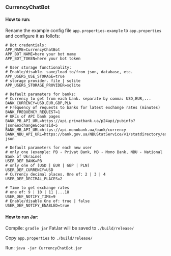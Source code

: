### CurrencyChatBot

#### How to run:

Rename the example config file `app.properties-example` to `app.properties` and configure it as follofs:

```properties
# Bot credentials:
APP_NAME=CurrencyChatBot
APP_BOT_NAME=here your bot name
APP_BOT_TOKEN=here your bot token

# User storage functionality:
# Enable/disable. save/load to/from json, database, etc.
APP_USERS_USE_STORAGE=true
# storage provider. file | sqlite
APP_USERS_STORAGE_PROVIDER=sqlite

# Default parameters for banks:
# Currency to get from each bank. separate by comma: USD,EUR,...
BANK_CURRENCY=USD,EUR,GBP,PLN
# Frequency of requests to banks for latest exchange rates (minutes)
BANK_FREQUENCY_REQUEST=1
# URLs of API bank pages
BANK_PB_API_URL=https://api.privatbank.ua/p24api/pubinfo?json&exchange&coursid=5
BANK_MB_API_URL=https://api.monobank.ua/bank/currency
BANK_NBU_API_URL=https://bank.gov.ua/NBUStatService/v1/statdirectory/exchange?json

# Default parameters for each new user
# only one (example: PB - Privat Bank, MB - Mono Bank, NBU - National Bank of Ukraine)
USER_DEF_BANK=PB
# only one of (USD | EUR | GBP | PLN)
USER_DEF_CURRENCY=USD
# Currency decimal places. One of: 2 | 3 | 4
USER_DEF_DECIMAL_PLACES=2

# Time to get exchange rates
# one of: 9 | 10 | 11 |...18
USER_DEF_NOTIFY_TIME=9
# Enable/disable One of: true | false
USER_DEF_NOTIFY_ENABLED=true
```

#### How to run Jar:

Compile: `gradle jar` FatJar will be saved to `./build/release/`

Copy `app.properties` to `./build/release/`

Run: `java -jar CurrencyChatBot.jar`

